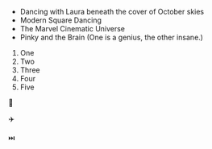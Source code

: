 - Dancing with Laura beneath the cover of October skies
- Modern Square Dancing
- The Marvel Cinematic Universe
- Pinky and the Brain (One is a genius, the other insane.)

1. One
2. Two
3. Three
4. Four
5. Five

🦇

✈️

⏭️
